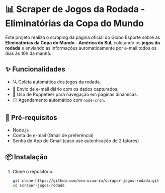 # 📊 Scraper de Jogos da Rodada - Eliminatórias da Copa do Mundo

Este projeto realiza o scraping da página oficial do Globo Esporte sobre as **Eliminatórias da Copa do Mundo - América do Sul**, coletando os **jogos da rodada** e enviando as informações automaticamente por e-mail todos os dias às 10h da manhã.


## ✨ Funcionalidades

- 🔍 Coleta automática dos jogos da rodada.
- 📧 Envio de e-mail diário com os dados capturados.
- 🧠 Uso de Puppeteer para navegação em páginas dinâmicas.
- 🕒 Agendamento automático com `node-cron`.


## 🧪 Pré-requisitos

- Node.js 
- Conta de e-mail (Gmail de preferência)
- Senha de App do Gmail (caso use autenticação de 2 fatores)


## 📦 Instalação

1. Clone o repositório:
   ```bash
   git clone https://github.com/seu-usuario/scraper-jogos-rodada.git
   cd scraper-jogos-rodada
